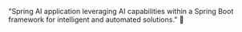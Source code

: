 "Spring AI application leveraging AI capabilities within a Spring Boot framework for intelligent and automated solutions." 🚀

